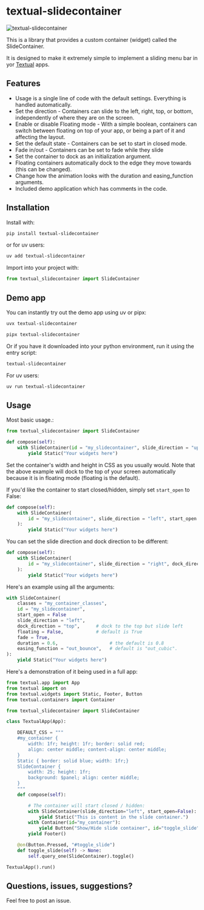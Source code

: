# textual-slidecontainer

![textual-slidecontainer](https://github.com/user-attachments/assets/aec1fa21-2994-40e7-9c02-e22b299b837a)

This is a library that provides a custom container (widget) called the SlideContainer.

It is designed to make it extremely simple to implement a sliding menu bar in yor [Textual](https://github.com/Textualize/textual) apps.

## Features

- Usage is a single line of code with the default settings. Everything is handled automatically.
- Set the direction - Containers can slide to the left, right, top, or bottom, independently of where they are on the screen.
- Enable or disable Floating mode - With a simple boolean, containers can switch between floating on top of your app, or being a part of it and affecting the layout.
- Set the default state - Containers can be set to start in closed mode.
- Fade in/out - Containers can be set to fade while they slide
- Set the container to dock as an initialization argument.
- Floating containers automatically dock to the edge they move towards (this can be changed).
- Change how the animation looks with the duration and easing_function arguments.
- Included demo application which has comments in the code.

## Installation

Install with:

```sh
pip install textual-slidecontainer
```

or for uv users:

```sh
uv add textual-slidecontainer
```

Import into your project with:

```py
from textual_slidecontainer import SlideContainer
```

## Demo app

You can instantly try out the demo app using uv or pipx:

```sh
uvx textual-slidecontainer
```

```sh
pipx textual-slidecontainer
```

Or if you have it downloaded into your python environment, run it using the entry script:

```sh
textual-slidecontainer
```

For uv users:

```sh
uv run textual-slidecontainer
```

## Usage

Most basic usage.:

```py
from textual_slidecontainer import SlideContainer

def compose(self):
    with SlideContainer(id = "my_slidecontainer", slide_direction = "up"):
        yield Static("Your widgets here")
```

Set the container's width and height in CSS as you usually would. Note that the above example will dock to the top of your screen automatically because it is in floating mode (floating is the default).

If you'd like the container to start closed/hidden, simply set `start_open` to False:

```py
def compose(self):
    with SlideContainer(
        id = "my_slidecontainer", slide_direction = "left", start_open = False      
    ):
        yield Static("Your widgets here")
```

You can set the slide direction and dock direction to be different:

```py
def compose(self):
    with SlideContainer(
        id = "my_slidecontainer", slide_direction = "right", dock_direction = "top"       
    ):
        yield Static("Your widgets here")
```

Here's an example using all the arguments:

```py
with SlideContainer(
    classes = "my_container_classes",
    id = "my_slidecontainer",
    start_open = False         
    slide_direction = "left",
    dock_direction = "top",      # dock to the top but slide left
    floating = False,            # default is True
    fade = True,
    duration = 0.6,                   # the default is 0.8     
    easing_function = "out_bounce",   # default is "out_cubic".                           
):
    yield Static("Your widgets here")
```

Here's a demonstration of it being used in a full app:

```py
from textual.app import App
from textual import on
from textual.widgets import Static, Footer, Button
from textual.containers import Container

from textual_slidecontainer import SlideContainer

class TextualApp(App):

    DEFAULT_CSS = """
    #my_container {
        width: 1fr; height: 1fr; border: solid red;
        align: center middle; content-align: center middle;
    }
    Static { border: solid blue; width: 1fr;}
    SlideContainer {
        width: 25; height: 1fr;
        background: $panel; align: center middle;
    }
    """
    def compose(self):

        # The container will start closed / hidden:
        with SlideContainer(slide_direction="left", start_open=False):
            yield Static("This is content in the slide container.")
        with Container(id="my_container"):
            yield Button("Show/Hide slide container", id="toggle_slide")
        yield Footer()

    @on(Button.Pressed, "#toggle_slide")
    def toggle_slide(self) -> None:
        self.query_one(SlideContainer).toggle()

TextualApp().run()
```

## Questions, issues, suggestions?

Feel free to post an issue.
